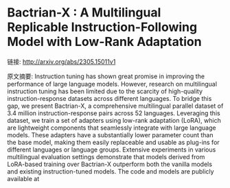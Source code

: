 # Bactrian-X : A Multilingual Replicable Instruction-Following Model with Low-Rank Adaptation

链接: http://arxiv.org/abs/2305.15011v1

原文摘要:
Instruction tuning has shown great promise in improving the performance of
large language models. However, research on multilingual instruction tuning has
been limited due to the scarcity of high-quality instruction-response datasets
across different languages. To bridge this gap, we present Bactrian-X, a
comprehensive multilingual parallel dataset of 3.4 million instruction-response
pairs across 52 languages. Leveraging this dataset, we train a set of adapters
using low-rank adaptation (LoRA), which are lightweight components that
seamlessly integrate with large language models. These adapters have a
substantially lower parameter count than the base model, making them easily
replaceable and usable as plug-ins for different languages or language groups.
Extensive experiments in various multilingual evaluation settings demonstrate
that models derived from LoRA-based training over Bactrian-X outperform both
the vanilla models and existing instruction-tuned models. The code and models
are publicly available at 
